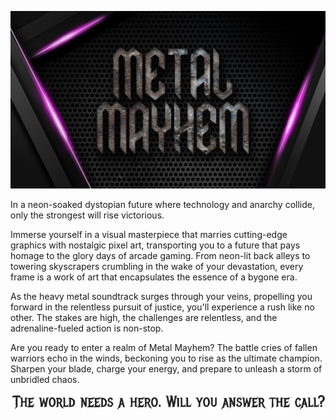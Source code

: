 <p align="center">
    <img src="./assets/logo.jpg" title="Could this be the best gaming experience you've ever had?" alt="Metal Mayhem">
</p>

<!-- <p align="center" font-size="23"> -->
In a neon-soaked dystopian future where technology and anarchy collide, only the strongest will rise victorious.
<!-- </p> -->

Immerse yourself in a visual masterpiece that marries cutting-edge graphics with nostalgic pixel art, transporting you to a future that pays homage to the glory days of arcade gaming. From neon-lit back alleys to towering skyscrapers crumbling in the wake of your devastation, every frame is a work of art that encapsulates the essence of a bygone era.

As the heavy metal soundtrack surges through your veins, propelling you forward in the relentless pursuit of justice, you'll experience a rush like no other. The stakes are high, the challenges are relentless, and the adrenaline-fueled action is non-stop.

Are you ready to enter a realm of Metal Mayhem? The battle cries of fallen warriors echo in the winds, beckoning you to rise as the ultimate champion. Sharpen your blade, charge your energy, and prepare to unleash a storm of unbridled chaos.

<p align="center">
    <img src="./assets/hero.png" title="nah, just a game..." alt="The world needs a hero - will you answer the call?">
</p>
